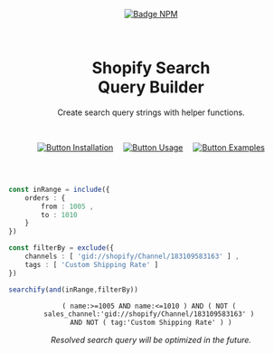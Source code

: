 
<div align = center >

[![Badge NPM]][NPM]

<br>

# Shopify Search <br> Query Builder

Create search query strings with helper functions.

</div>

<br>

<div align = center >

[![Button Installation]][Installation]  
[![Button Usage]][Usage]  
[![Button Examples]][Examples]

</div>

<br>

```ts

const inRange = include({
    orders : {
        from : 1005 ,
        to : 1010
    }
})

const filterBy = exclude({
    channels : [ 'gid://shopify/Channel/183109583163' ] ,
    tags : [ 'Custom Shipping Rate' ]
})

searchify(and(inRange,filterBy))
```

<div align = center >

```txt
( name:>=1005 AND name:<=1010 ) AND ( NOT ( 
sales_channel:'gid://shopify/Channel/183109583163' ) 
AND NOT ( tag:'Custom Shipping Rate' ) )
```

*Resolved search query will be optimized in the future.*

</div>

</div>

<br>

<!----------------------------------------------------------------------------->

[Badge NPM]: https://img.shields.io/npm/v/%40doomcommerce%2Fshopify-search?style=for-the-badge&logoColor=white&logo=NPM
[NPM]: https://www.npmjs.com/package/@doomcommerce/shopify-search

[Button Installation]: https://img.shields.io/badge/Installation-539c3f?style=for-the-badge&logoColor=white&logo=docusign
[Button Examples]: https://img.shields.io/badge/Examples-14539a?style=for-the-badge&logoColor=white&logo=apacheparquet
[Button Usage]: https://img.shields.io/badge/Usage-b85b4a?style=for-the-badge&logoColor=white&logo=applearcade


[Installation]: https://github.com/DoomCommerce/Shopify-Search/tree/Stable/Documentation/Installation.md
[Examples]: https://github.com/DoomCommerce/Shopify-Search/tree/Stable/Examples
[Usage]: https://github.com/DoomCommerce/Shopify-Search/tree/Stable/Documentation/Usage.md
